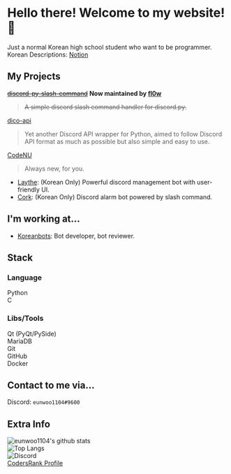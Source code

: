 # Hello there! Welcome to my website! 👋
Just a normal Korean high school student who want to be programmer.  
Korean Descriptions: [Notion](https://eunwoo1104.notion.site/Hello-World-11be30dec9ae4780a1ff699f33775a99)

## My Projects
~~[discord-py-slash-command](https://github.com/eunwoo1104/discord-py-slash-command)~~ **Now maintained by [fl0w](https://github.com/goverfl0w/discord-interactions)**  
> ~~A simple discord slash command handler for discord.py.~~  

[dico-api](https://github.com/dico-api)
> Yet another Discord API wrapper for Python, aimed to follow Discord API format as much as possible but also simple and easy to use.  

[CodeNU](https://github.com/Team-EG)  
> Always new, for you.  
- [Laythe](https://koreanbots.dev/bots/872349051620831292): (Korean Only) Powerful discord management bot with user-friendly UI.  
- [Cork](https://koreanbots.dev/bots/791679306123968553): (Korean Only) Discord alarm bot powered by slash command.

## I'm working at...
- [Koreanbots](https://github.com/koreanbots): Bot developer, bot reviewer.

## Stack
### Language
Python  
C  

### Libs/Tools
Qt (PyQt/PySide)  
MariaDB  
Git  
GitHub  
Docker  

## Contact to me via...
Discord: `eunwoo1104#9600`  

## Extra Info

![eunwoo1104's github stats](https://github-readme-stats.vercel.app/api?username=eunwoo1104&theme=dark)  
![Top Langs](https://github-readme-stats.vercel.app/api/top-langs/?username=eunwoo1104&layout=compact&theme=dark)  
![Discord](https://discord.c99.nl/widget/theme-1/288302173912170497.png)  
[CodersRank Profile](https://profile.codersrank.io/user/eunwoo1104/)
